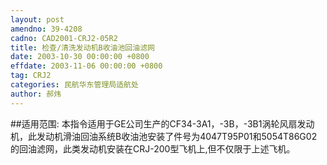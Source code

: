 ```yaml
---
layout: post
amendno: 39-4208
cadno: CAD2001-CRJ2-05R2
title: 检查/清洗发动机B收油池回油滤网
date: 2003-10-30 00:00:00 +0800
effdate: 2003-11-06 00:00:00 +0800
tag: CRJ2
categories: 民航华东管理局适航处
author: 郝炜
---
```


##适用范围:
本指令适用于GE公司生产的CF34-3A1，-3B，-3B1涡轮风扇发动机，此发动机滑油回油系统B收油池安装了件号为4047T95P01和5054T86G02的回油滤网，此类发动机安装在CRJ-200型飞机上,但不仅限于上述飞机。

